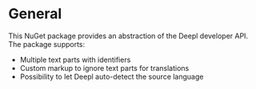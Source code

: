 # General

This NuGet package provides an abstraction of the Deepl developer API.
The package supports:
- Multiple text parts with identifiers
- Custom markup to ignore text parts for translations
- Possibility to let Deepl auto-detect the source language